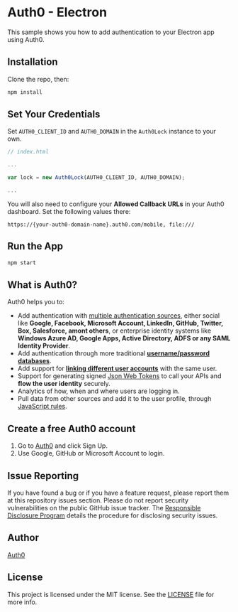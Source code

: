 # Auth0 - Electron

This sample shows you how to add authentication to your Electron app using Auth0.

## Installation

Clone the repo, then:

```bash
npm install
```

## Set Your Credentials

Set `AUTH0_CLIENT_ID` and `AUTH0_DOMAIN` in the `Auth0Lock` instance to your own.

```js
// index.html

...

var lock = new Auth0Lock(AUTH0_CLIENT_ID, AUTH0_DOMAIN);

...
```

You will also need to configure your **Allowed Callback URLs** in your Auth0 dashboard. Set the following values there:

```
https://{your-auth0-domain-name}.auth0.com/mobile, file:///
```

## Run the App

```bash
npm start
```

## What is Auth0?

Auth0 helps you to:

* Add authentication with [multiple authentication sources](https://docs.auth0.com/identityproviders), either social like **Google, Facebook, Microsoft Account, LinkedIn, GitHub, Twitter, Box, Salesforce, amont others**, or enterprise identity systems like **Windows Azure AD, Google Apps, Active Directory, ADFS or any SAML Identity Provider**.
* Add authentication through more traditional **[username/password databases](https://docs.auth0.com/mysql-connection-tutorial)**.
* Add support for **[linking different user accounts](https://docs.auth0.com/link-accounts)** with the same user.
* Support for generating signed [Json Web Tokens](https://docs.auth0.com/jwt) to call your APIs and **flow the user identity** securely.
* Analytics of how, when and where users are logging in.
* Pull data from other sources and add it to the user profile, through [JavaScript rules](https://docs.auth0.com/rules).

## Create a free Auth0 account

1. Go to [Auth0](https://auth0.com/signup) and click Sign Up.
2. Use Google, GitHub or Microsoft Account to login.

## Issue Reporting

If you have found a bug or if you have a feature request, please report them at this repository issues section. Please do not report security vulnerabilities on the public GitHub issue tracker. The [Responsible Disclosure Program](https://auth0.com/whitehat) details the procedure for disclosing security issues.

## Author

[Auth0](auth0.com)

## License

This project is licensed under the MIT license. See the [LICENSE](LICENSE.txt) file for more info.
